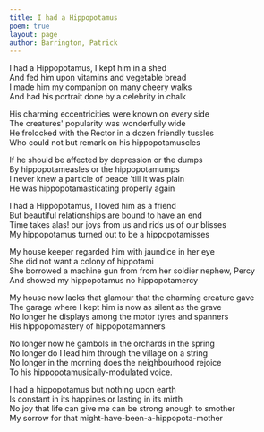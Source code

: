 ```yaml
---
title: I had a Hippopotamus
poem: true
layout: page
author: Barrington, Patrick
---
```


I had a Hippopotamus, I kept him in a shed  
And fed him upon vitamins and vegetable bread  
I made him my companion on many cheery walks  
And had his portrait done by a celebrity in chalk  

His charming eccentricities were known on every side  
The creatures' popularity was wonderfully wide  
He frolocked with the Rector in a dozen friendly tussles  
Who could not but remark on his hippopotamuscles  

If he should be affected by depression or the dumps  
By hippopotameasles or the hippopotamumps  
I never knew a particle of peace 'till it was plain  
He was hippopotamasticating properly again  

I had a Hippopotamus, I loved him as a friend  
But beautiful relationships are bound to have an end  
Time takes alas! our joys from us and rids us of our blisses  
My hippopotamus turned out to be a hippopotamisses  

My house keeper regarded him with jaundice in her eye  
She did not want a colony of hippotami  
She borrowed a machine gun from from her soldier nephew, Percy  
And showed my hippopotamus no hippopotamercy  

My house now lacks that glamour that the charming creature gave  
The garage where I kept him is now as silent as the grave  
No longer he displays among the motor tyres and spanners  
His hippopomastery of hippopotamanners  

No longer now he gambols in the orchards in the spring  
No longer do I lead him through the village on a string  
No longer in the morning does the neighbourhood rejoice  
To his hippopotamusically-modulated voice.  

I had a hippopotamus but nothing upon earth  
Is constant in its happines or lasting in its mirth  
No joy that life can give me can be strong enough to smother  
My sorrow for that might-have-been-a-hippopota-mother   

